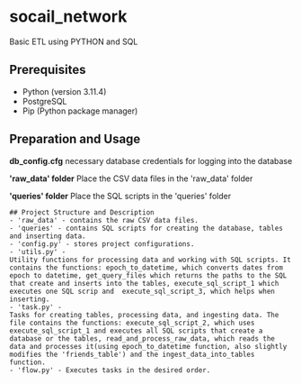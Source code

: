 # socail_network

Basic ETL using PYTHON and SQL

## Prerequisites

- Python (version 3.11.4)
- PostgreSQL
- Pip (Python package manager)

## Preparation and Usage


**db_config.cfg**
necessary database credentials for logging into the database

**'raw_data' folder**
Place the CSV data files in the 'raw_data' folder

**'queries' folder**
Place the SQL scripts in the 'queries' folder
```
## Project Structure and Description
- 'raw_data' - contains the raw CSV data files.
- 'queries' - contains SQL scripts for creating the database, tables and inserting data.
- 'config.py' - stores project configurations.
- 'utils.py' - 
Utility functions for processing data and working with SQL scripts. It contains the functions: epoch_to_datetime, which converts dates from epoch to datetime, get_query_files which returns the paths to the SQL that create and inserts into the tables, execute_sql_script_1 which executes one SQL scrip and  execute_sql_script_3, which helps when inserting.
- 'task.py' - 
Tasks for creating tables, processing data, and ingesting data. The file contains the functions: execute_sql_script_2, which uses execute_sql_script_1 and executes all SQL scripts that create a database or the tables, read_and_process_raw_data, which reads the data and processes it(using epoch_to_datetime function, also slightly modifies the 'friends_table') and the ingest_data_into_tables function.
- 'flow.py' - Executes tasks in the desired order.
